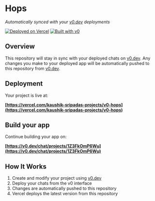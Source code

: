 # Hops

*Automatically synced with your [v0.dev](https://v0.dev) deployments*

[![Deployed on Vercel](https://img.shields.io/badge/Deployed%20on-Vercel-black?style=for-the-badge&logo=vercel)](https://vercel.com/kaushik-sripadas-projects/v0-hops)
[![Built with v0](https://img.shields.io/badge/Built%20with-v0.dev-black?style=for-the-badge)](https://v0.dev/chat/projects/1Z3FkOmP6Wu)

## Overview

This repository will stay in sync with your deployed chats on [v0.dev](https://v0.dev).
Any changes you make to your deployed app will be automatically pushed to this repository from [v0.dev](https://v0.dev).

## Deployment

Your project is live at:

**[https://vercel.com/kaushik-sripadas-projects/v0-hops](https://vercel.com/kaushik-sripadas-projects/v0-hops)**

## Build your app

Continue building your app on:

**[https://v0.dev/chat/projects/1Z3FkOmP6Wu](https://v0.dev/chat/projects/1Z3FkOmP6Wu)**

## How It Works

1. Create and modify your project using [v0.dev](https://v0.dev)
2. Deploy your chats from the v0 interface
3. Changes are automatically pushed to this repository
4. Vercel deploys the latest version from this repository
